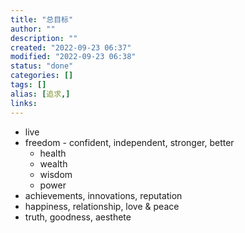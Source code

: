 ```yaml
---
title: "总目标"
author: ""
description: ""
created: "2022-09-23 06:37"
modified: "2022-09-23 06:38"
status: "done"
categories: []
tags: []
alias: [追求,]
links: 
---
```

- live
- freedom - confident, independent, stronger, better
    - health
    - wealth
    - wisdom
    - power
- achievements, innovations, reputation
- happiness, relationship, love & peace
- truth, goodness, aesthete